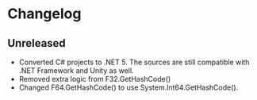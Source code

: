 
# Changelog

## Unreleased

- Converted C# projects to .NET 5. The sources are still compatible with .NET Framework and Unity as well.
- Removed extra logic from F32.GetHashCode()
- Changed F64.GetHashCode() to use System.Int64.GetHashCode().
